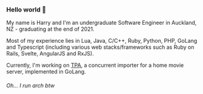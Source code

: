 ### Hello world 👋

My name is Harry and I'm an undergraduate Software Engineer in Auckland, NZ - graduating at the end of 2021.

Most of my experience lies in Lua, Java, C/C++, Ruby, Python, PHP, GoLang and Typescript (including various web stacks/frameworks such as Ruby on Rails, Svelte, AngularJS and RxJS).

Currently, I'm working on [TPA](https://github.com/hbomb79/TPA), a concurrent importer for a home movie server, implemented in GoLang.

###### Oh... I run arch btw

